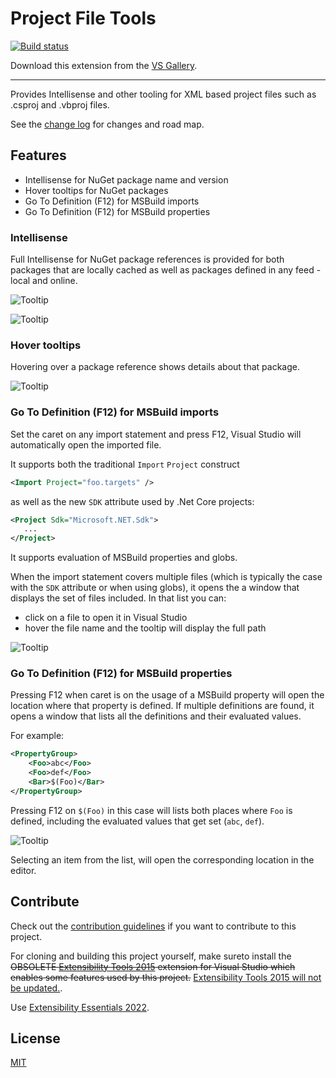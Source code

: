 # Project File Tools

<!-- Replace this badge with your own-->
[![Build status](https://ci.appveyor.com/api/projects/status/hv6uyc059rqbc6fj?svg=true)](https://ci.appveyor.com/project/madskristensen/extensibilitytools)

<!-- Update the VS Gallery link after you upload the VSIX-->
Download this extension from the [VS Gallery](https://aka.ms/projfiletools).

---------------------------------------

Provides Intellisense and other tooling for XML based project files such as .csproj and .vbproj files.

See the [change log](CHANGELOG.md) for changes and road map.

## Features

- Intellisense for NuGet package name and version
- Hover tooltips for NuGet packages
- Go To Definition (F12) for MSBuild imports
- Go To Definition (F12) for MSBuild properties

### Intellisense
Full Intellisense for NuGet package references is provided for both packages that are locally cached as well as packages defined in any feed - local and online.

![Tooltip](art/completion-name.png)

![Tooltip](art/completion-version.png)

### Hover tooltips
Hovering over a package reference shows details about that package.

![Tooltip](art/tooltip.png)

### Go To Definition (F12) for MSBuild imports
Set the caret on any import statement and press F12, Visual Studio will automatically open the imported file.

It supports both the traditional `Import` `Project` construct
```XML
<Import Project="foo.targets" />
```
as well as the new `SDK` attribute used by .Net Core projects:
```XML
<Project Sdk="Microsoft.NET.Sdk">
   ...
</Project>
``` 

It supports evaluation of MSBuild properties and globs.

When the import statement covers multiple files (which is typically the case with the `SDK` attribute or when using globs), it opens the a window that displays the set of files included. In that list you can:
- click on a file to open it in Visual Studio
- hover the file name and the tooltip will display the full path

![Tooltip](art/SdkImports.png)

### Go To Definition (F12) for MSBuild properties

Pressing F12 when caret is on the usage of a MSBuild property will open the location where that property is defined. If multiple definitions are found, it opens a window that lists all the definitions and their evaluated values.

For example:
```XML
<PropertyGroup>
    <Foo>abc</Foo>
    <Foo>def</Foo>
    <Bar>$(Foo)</Bar>
</PropertyGroup>
```
Pressing F12 on `$(Foo)` in this case will lists both places where `Foo` is defined, including the evaluated values that get set (`abc`, `def`).

![Tooltip](art/FooDefinitions.png)

Selecting an item from the list, will open the corresponding location in the editor.

## Contribute
Check out the [contribution guidelines](CONTRIBUTING.md)
if you want to contribute to this project.

For cloning and building this project yourself, make sureto install the
~~OBSOLETE [Extensibility Tools 2015](https://visualstudiogallery.msdn.microsoft.com/ab39a092-1343-46e2-b0f1-6a3f91155aa6)
extension for Visual Studio which enables some features used by this project.~~ [Extensibility Tools 2015 will not be updated.](https://github.com/madskristensen/ExtensibilityTools/pull/71#issuecomment-771020149).

Use [Extensibility Essentials 2022](https://www.vsixgallery.com/extension/4c38fd13-e407-4da6-a7b2-a04346af8943).


## License
[MIT](LICENSE)

